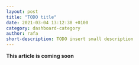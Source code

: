 ```yaml
---
layout: post
title: "TODO title"
date: 2021-03-04 13:12:38 +0100
category: dashboard-category
author: rafa
short-description: TODO insert small description
---
```


**This article is coming soon**
